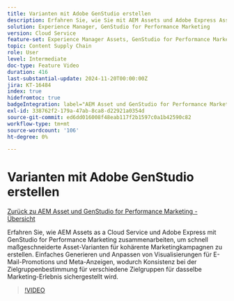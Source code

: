 ```yaml
---
title: Varianten mit Adobe GenStudio erstellen
description: Erfahren Sie, wie Sie mit AEM Assets und Adobe Express Asset-Varianten erstellen können, die in E-Mail- und Meta-Anzeigen verwendet werden, um dasselbe Marketing-Erlebnis zu fördern.
solution: Experience Manager, GenStudio for Performance Marketing
version: Cloud Service
feature-set: Experience Manager Assets, GenStudio for Performance Marketing
topic: Content Supply Chain
role: User
level: Intermediate
doc-type: Feature Video
duration: 416
last-substantial-update: 2024-11-20T00:00:00Z
jira: KT-16484
index: true
hidefromtoc: true
badgeIntegration: label="AEM Asset und GenStudio for Performance Marketing" type="positive"
exl-id: 338762f2-179a-47ab-8ca8-d22921a0354d
source-git-commit: ed6dd016008f48eab117f2b1597c0a1b42590c82
workflow-type: tm+mt
source-wordcount: '106'
ht-degree: 0%

---
```


# Varianten mit Adobe GenStudio erstellen

[Zurück zu AEM Asset und GenStudio for Performance Marketing - Übersicht](./overview.md)

Erfahren Sie, wie AEM Assets as a Cloud Service und Adobe Express mit GenStudio for Performance Marketing zusammenarbeiten, um schnell maßgeschneiderte Asset-Varianten für kohärente Marketingkampagnen zu erstellen. Einfaches Generieren und Anpassen von Visualisierungen für E-Mail-Promotions und Meta-Anzeigen, wodurch Konsistenz bei der Zielgruppenbestimmung für verschiedene Zielgruppen für dasselbe Marketing-Erlebnis sichergestellt wird.

>[!VIDEO](https://video.tv.adobe.com/v/3439266/?learn=on)
